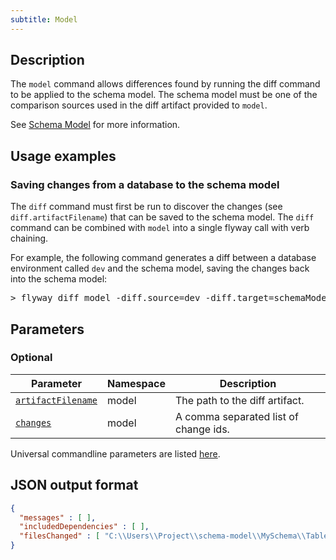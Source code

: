 ```yaml
---
subtitle: Model
---
```


## Description

The `model` command allows differences found by running the diff command to be applied to the schema model.
The schema model must be one of the comparison sources used in the diff artifact provided to `model`.

See [Schema Model](https://documentation.red-gate.com/display/FD/Schema+Model) for more information.

## Usage examples

### Saving changes from a database to the schema model

The `diff` command must first be run to discover the changes (see `diff.artifactFilename`) that can be saved to the schema model. The `diff` command can be combined with `model` into a single flyway call with verb chaining.

For example, the following command generates a diff between a database environment called `dev` and the schema model, saving the changes back into the schema model:

<pre class="console">&gt; flyway diff model -diff.source=dev -diff.target=schemaModel</pre>

## Parameters

### Optional

| Parameter                                                                                                                       | Namespace | Description                           |
|---------------------------------------------------------------------------------------------------------------------------------|-----------|---------------------------------------|
| [`artifactFilename`](<Configuration/Flyway Namespace/Flyway Model Namespace/Flyway Model Artifact Filename Setting>) | model     | The path to the diff artifact.        |
| [`changes`](<Configuration/Flyway Namespace/Flyway Model Namespace/Flyway Model Changes Setting>)                    | model     | A comma separated list of change ids. |

Universal commandline parameters are listed [here](<Command-line Parameters>).

## JSON output format

```json
{
  "messages" : [ ],
  "includedDependencies" : [ ],
  "filesChanged" : [ "C:\\Users\\Project\\schema-model\\MySchema\\Tables\\country.rgm" ]
}
```